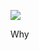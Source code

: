 ![](https://db-feed.s3.amazonaws.com/legacy/Screen_Shot_2019_04_30_at_10_34_56_AM-1556634993321.png)

Why
